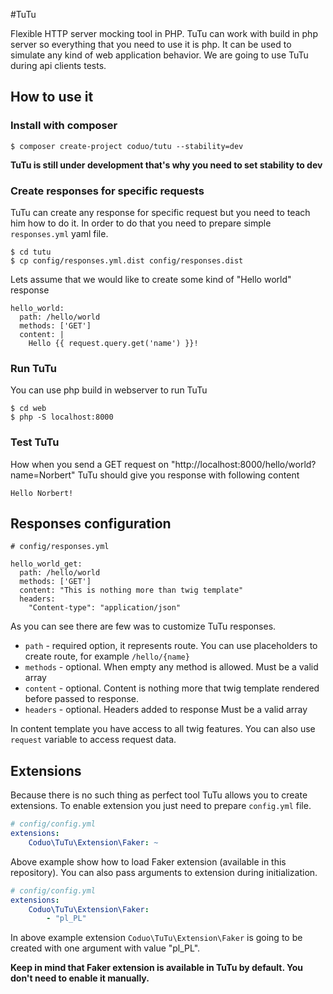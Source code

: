 #TuTu

Flexible HTTP server mocking tool in PHP. TuTu can work with build in php server so everything that you need to use it is php.
It can be used to simulate any kind of web application behavior. We are going to use TuTu during api clients tests.

## How to use it

### Install with composer

```
$ composer create-project coduo/tutu --stability=dev
```

**TuTu is still under development that's why you need to set stability to dev**

### Create responses for specific requests

TuTu can create any response for specific request but you need to teach him how to do it.
In order to do that you need to prepare simple ``responses.yml`` yaml file.

```
$ cd tutu
$ cp config/responses.yml.dist config/responses.dist
```

Lets assume that we would like to create some kind of "Hello world" response

```
hello_world:
  path: /hello/world
  methods: ['GET']
  content: |
    Hello {{ request.query.get('name') }}!
```

### Run TuTu

You can use php build in webserver to run TuTu

```
$ cd web
$ php -S localhost:8000
```

### Test TuTu

How when you send a GET request on "http://localhost:8000/hello/world?name=Norbert" TuTu should give you response
with following content

```Hello Norbert!```

## Responses configuration

```
# config/responses.yml

hello_world_get:
  path: /hello/world
  methods: ['GET']
  content: "This is nothing more than twig template"
  headers:
    "Content-type": "application/json"

```

As you can see there are few was to customize TuTu responses.

* ``path`` - required option, it represents route. You can use placeholders to create route, for example ``/hello/{name}``
* ``methods`` - optional. When empty any method is allowed. Must be a valid array
* ``content`` - optional. Content is nothing more that twig template rendered before passed to response.
* ``headers`` - optional. Headers added to response Must be a valid array

In content template you have access to all twig features. You can also use ``request`` variable to access request data.

## Extensions

Because there is no such thing as perfect tool TuTu allows you to create extensions.
To enable extension you just need to prepare ``config.yml`` file.

```yml
# config/config.yml
extensions:
    Coduo\TuTu\Extension\Faker: ~
```

Above example show how to load Faker extension (available in this repository).
You can also pass arguments to extension during initialization.

```yml
# config/config.yml
extensions:
    Coduo\TuTu\Extension\Faker:
        - "pl_PL"
```

In above example extension ``Coduo\TuTu\Extension\Faker`` is going to be created with one argument with value "pl_PL".

**Keep in mind that Faker extension is available in TuTu by default. You don't need to enable it manually.**
